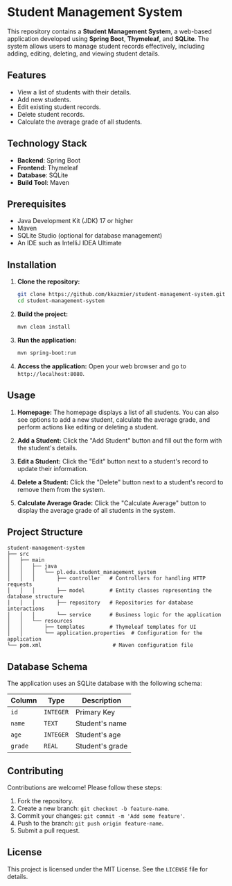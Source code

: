 # Student Management System

This repository contains a **Student Management System**, a web-based application developed using **Spring Boot**, **Thymeleaf**, and **SQLite**. The system allows users to manage student records effectively, including adding, editing, deleting, and viewing student details.

## Features
- View a list of students with their details.
- Add new students.
- Edit existing student records.
- Delete student records.
- Calculate the average grade of all students.

## Technology Stack
- **Backend**: Spring Boot
- **Frontend**: Thymeleaf
- **Database**: SQLite
- **Build Tool**: Maven

## Prerequisites
- Java Development Kit (JDK) 17 or higher
- Maven
- SQLite Studio (optional for database management)
- An IDE such as IntelliJ IDEA Ultimate

## Installation

1. **Clone the repository:**
   ```bash
   git clone https://github.com/kkazmier/student-management-system.git
   cd student-management-system
   ```

2. **Build the project:**
   ```bash
   mvn clean install
   ```

3. **Run the application:**
   ```bash
   mvn spring-boot:run
   ```

4. **Access the application:**
   Open your web browser and go to `http://localhost:8080`.

## Usage

1. **Homepage:**
   The homepage displays a list of all students. You can also see options to add a new student, calculate the average grade, and perform actions like editing or deleting a student.

2. **Add a Student:**
   Click the "Add Student" button and fill out the form with the student's details.

3. **Edit a Student:**
   Click the "Edit" button next to a student's record to update their information.

4. **Delete a Student:**
   Click the "Delete" button next to a student's record to remove them from the system.

5. **Calculate Average Grade:**
   Click the "Calculate Average" button to display the average grade of all students in the system.

## Project Structure
```
student-management-system
├── src
│   ├── main
│   │   ├── java
│   │   │   └── pl.edu.student_management_system
│   │   │       ├── controller   # Controllers for handling HTTP requests
│   │   │       ├── model        # Entity classes representing the database structure
│   │   │       ├── repository   # Repositories for database interactions
│   │   │       └── service      # Business logic for the application
│   │   └── resources
│   │       ├── templates        # Thymeleaf templates for UI
│   │       └── application.properties  # Configuration for the application
└── pom.xml                       # Maven configuration file
```

## Database Schema
The application uses an SQLite database with the following schema:

| Column   | Type        | Description         |
|----------|-------------|---------------------|
| `id`     | `INTEGER`   | Primary Key         |
| `name`   | `TEXT`      | Student's name      |
| `age`    | `INTEGER`   | Student's age       |
| `grade`  | `REAL`      | Student's grade     |

## Contributing
Contributions are welcome! Please follow these steps:

1. Fork the repository.
2. Create a new branch: `git checkout -b feature-name`.
3. Commit your changes: `git commit -m 'Add some feature'`.
4. Push to the branch: `git push origin feature-name`.
5. Submit a pull request.

## License
This project is licensed under the MIT License. See the `LICENSE` file for details.
